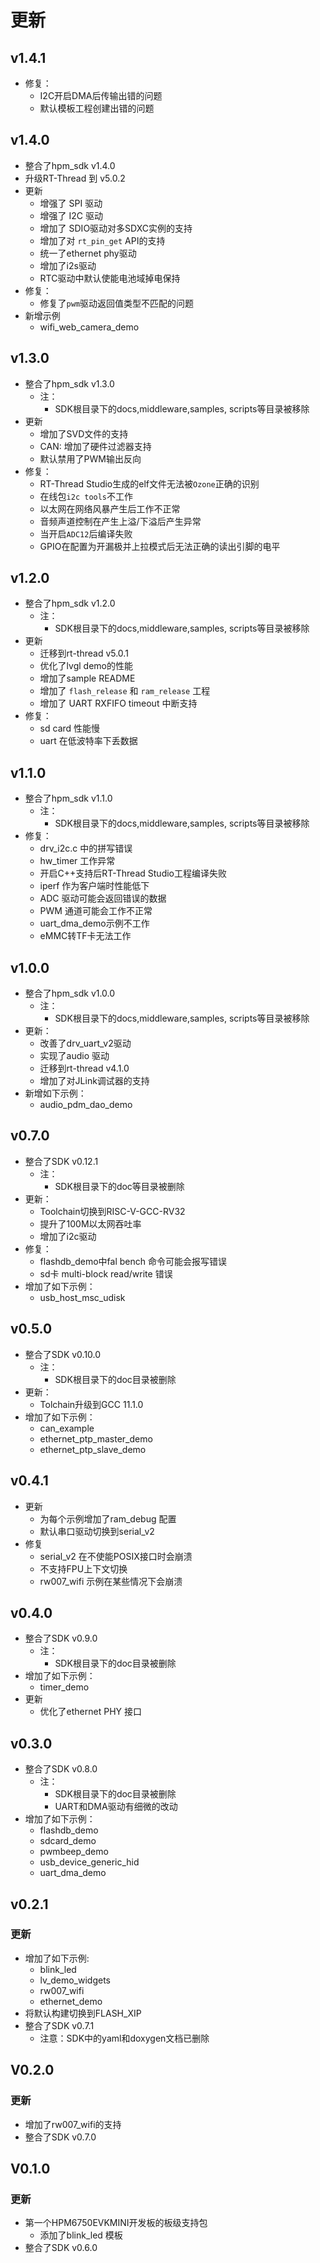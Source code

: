 # 更新

## v1.4.1
- 修复：
  - I2C开启DMA后传输出错的问题
  - 默认模板工程创建出错的问题

## v1.4.0

- 整合了hpm_sdk v1.4.0
- 升级RT-Thread 到 v5.0.2
- 更新
    - 增强了 SPI 驱动
    - 增强了 I2C 驱动
    - 增加了 SDIO驱动对多SDXC实例的支持
    - 增加了对 `rt_pin_get` API的支持
    - 统一了ethernet phy驱动
    - 增加了i2s驱动
    - RTC驱动中默认使能电池域掉电保持
- 修复：
    - 修复了`pwm`驱动返回值类型不匹配的问题
- 新增示例
    - wifi_web_camera_demo

## v1.3.0

- 整合了hpm_sdk v1.3.0
    - 注：
        - SDK根目录下的docs,middleware,samples, scripts等目录被移除
- 更新
    - 增加了SVD文件的支持
    - CAN: 增加了硬件过滤器支持
    - 默认禁用了PWM输出反向
- 修复：
    - RT-Thread Studio生成的elf文件无法被`Ozone`正确的识别
    - 在线包`i2c tools`不工作
    - 以太网在网络风暴产生后工作不正常
    - 音频声道控制在产生上溢/下溢后产生异常
    - 当开启`ADC12`后编译失败
    - GPIO在配置为开漏极并上拉模式后无法正确的读出引脚的电平

## v1.2.0

- 整合了hpm_sdk v1.2.0
    - 注：
        - SDK根目录下的docs,middleware,samples, scripts等目录被移除
- 更新
    - 迁移到rt-thread v5.0.1
    - 优化了lvgl demo的性能
    - 增加了sample README
    - 增加了 `flash_release` 和 `ram_release` 工程
    - 增加了 UART RXFIFO timeout 中断支持
- 修复：
    - sd card 性能慢
    - uart 在低波特率下丢数据

## v1.1.0

- 整合了hpm_sdk v1.1.0
    - 注：
        - SDK根目录下的docs,middleware,samples, scripts等目录被移除
- 修复：
    - drv_i2c.c 中的拼写错误
    - hw_timer 工作异常
    - 开启C++支持后RT-Thread Studio工程编译失败
    - iperf 作为客户端时性能低下
    - ADC 驱动可能会返回错误的数据
    - PWM 通道可能会工作不正常
    - uart_dma_demo示例不工作
    - eMMC转TF卡无法工作

## v1.0.0

- 整合了hpm_sdk v1.0.0
    - 注：
        - SDK根目录下的docs,middleware,samples, scripts等目录被移除
- 更新：
    - 改善了drv_uart_v2驱动
    - 实现了audio 驱动
    - 迁移到rt-thread v4.1.0
    - 增加了对JLink调试器的支持
- 新增如下示例：
    - audio_pdm_dao_demo

## v0.7.0

- 整合了SDK v0.12.1
    - 注：
        - SDK根目录下的doc等目录被删除
- 更新：
    - Toolchain切换到RISC-V-GCC-RV32
    - 提升了100M以太网吞吐率
    - 增加了i2c驱动
- 修复：
    - flashdb_demo中fal bench 命令可能会报写错误
    - sd卡 multi-block read/write 错误
- 增加了如下示例：
    - usb_host_msc_udisk

## v0.5.0

- 整合了SDK v0.10.0
    - 注：
        - SDK根目录下的doc目录被删除
- 更新：
    - Tolchain升级到GCC 11.1.0
- 增加了如下示例：
    - can_example
    - ethernet_ptp_master_demo
    - ethernet_ptp_slave_demo

## v0.4.1

- 更新
    - 为每个示例增加了ram_debug 配置
    - 默认串口驱动切换到serial_v2
- 修复
    - serial_v2 在不使能POSIX接口时会崩溃
    - 不支持FPU上下文切换
    - rw007_wifi 示例在某些情况下会崩溃

## v0.4.0

- 整合了SDK v0.9.0
    - 注：
        - SDK根目录下的doc目录被删除
- 增加了如下示例：
    - timer_demo
- 更新
    - 优化了ethernet PHY 接口

## v0.3.0

- 整合了SDK v0.8.0
    - 注：
        - SDK根目录下的doc目录被删除
        - UART和DMA驱动有细微的改动
- 增加了如下示例：
    - flashdb_demo
    - sdcard_demo
    - pwmbeep_demo
    - usb_device_generic_hid
    - uart_dma_demo

## v0.2.1

### 更新

- 增加了如下示例:
    - blink_led
    - lv_demo_widgets
    - rw007_wifi
    - ethernet_demo
- 将默认构建切换到FLASH_XIP
- 整合了SDK v0.7.1
    - 注意：SDK中的yaml和doxygen文档已删除

## V0.2.0

### 更新

- 增加了rw007_wifi的支持
- 整合了SDK v0.7.0

## V0.1.0

### 更新

- 第一个HPM6750EVKMINI开发板的板级支持包
    - 添加了blink_led 模板
- 整合了SDK v0.6.0